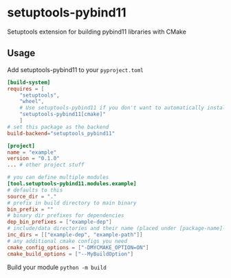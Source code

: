 # setuptools-pybind11
Setuptools extension for building pybind11 libraries with CMake

## Usage
Add setuptools-pybind11 to your `pyproject.toml`
```toml
[build-system]
requires = [
    "setuptools", 
    "wheel", 
    # Use setuptools-pybind11 if you don't want to automatically install cmake
    "setuptools-pybind11[cmake]"
    ]
# set this package as the backend
build-backend="setuptools_pybind11"

[project]
name = "example"
version = "0.1.0"
... # other project stuff

# you can define multiple modules
[tool.setuptools-pybind11.modules.example]
# defaults to this
source_dir = "."
# prefix in build directory to main binary
bin_prefix = ""
# binary dir prefixes for dependencies
dep_bin_prefixes = ["example-dep"]
# include/data directories and their name (placed under [package-name]-[version].inc/path)
inc_dirs = [["example-dep", "example-path"]]
# any additional cmake configs you need
cmake_config_options = ["-DMYCMAKE_OPTION=ON"]
cmake_build_options = ["--MyBuildOption"]
```

Build your module
`python -m build`